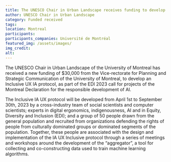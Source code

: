 ```yaml
---
title: The UNESCO Chair in Urban Landscape receives funding to develop an Inclusive UX IA protocol
author: UNESCO Chair in Urban Landscape
category: Funded received
tags: 
location: Montreal
participants: 
participants_companies: Université de Montréal
featured_img: /assets/images/
img_credit:
alt:
---
```

The UNESCO Chair in Urban Landscape of the University of Montreal has received a new funding of $30,000 from the Vice-rectorate for Planning and Strategic Communication of the University of Montreal, to develop an Inclusive UX IA protocol, as part of the EDI 2023 call for projects of the Montreal Declaration for the responsible development of AI.

The Inclusive IA UX protocol will be developed from April 1st to September 30th, 2023 by a cross-industry team of social scientists and computer scientists; experts in digital ergonomics, indigenousness, AI and in Equity, Diversity and Inclusion (EDI); and a group of 50 people drawn from the general population and recruited from organizations defending the rights of people from culturally dominated groups or dominated segments of the population. Together, these people are associated with the design and implementation of the IA UX Inclusive protocol through a series of meetings and workshops around the development of the “aggregator”, a tool for collecting and co-constructing data used to train machine learning algorithms.
